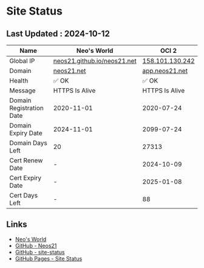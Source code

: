 # Site Status


## Last Updated : 2024-10-12

| Name | Neo's World | OCI 2 |
|------|---|---|
| Global IP                | [neos21.github.io/neos21.net](http://neos21.github.io/neos21.net/) | [158.101.130.242](http://158.101.130.242/) |
| Domain                   | [neos21.net](https://neos21.net/) | [app.neos21.net](https://app.neos21.net/) |
| Health                   | ✅ OK | ✅ OK |
| Message                  | HTTPS Is Alive | HTTPS Is Alive |
| Domain Registration Date | 2020-11-01 | 2020-07-24 |
| Domain Expiry Date       | 2024-11-01 | 2099-07-24 |
| Domain Days Left         | 20 | 27313 |
| Cert Renew Date          | - | 2024-10-09 |
| Cert Expiry Date         | - | 2025-01-08 |
| Cert Days Left           | - | 88 |


## Links

- [Neo's World](https://neos21.net/)
- [GitHub - Neos21](https://github.com/Neos21/)
- [GitHub - site-status](https://github.com/Neos21/site-status)
- [GitHub Pages - Site Status](https://neos21.github.io/site-status/)
